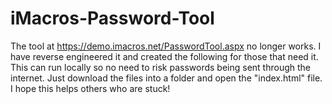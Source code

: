# iMacros-Password-Tool
The tool at https://demo.imacros.net/PasswordTool.aspx no longer works. I have reverse engineered it and created the following for those that need it. This can run locally so no need to risk passwords being sent through the internet. Just download the files into a folder and open the "index.html" file. I hope this helps others who are stuck!
